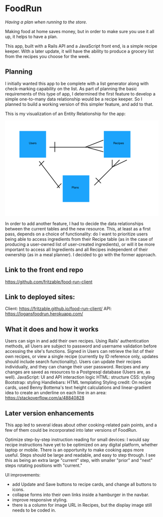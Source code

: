 # FoodRun

*Having a plan when running to the store.*

Making food at home saves money, but in order to make sure you use it all up, it
helps to have a plan.

This app, built with a Rails API and a JavaScript front end, is a simple recipe
keeper. With a later update, it will have the ability to produce a grocery list
from the recipes you choose for the week.

## Planning

I initially wanted this app to be complete with a list generator along with check-marking capability on the list. As part of planning the basic requirements of this type of app, I determined the first feature to develop a simple one-to-many data relationship would be a recipe keeper. So I planned to build a working version of this simpler feature, and add to that.

This is my visualization of an Entity Relationship for the app:

![ERD](./ERDversionOne.png)

In order to add another feature, I had to decide the data relationships between the current tables and the new resource. This, at least as a first pass, depends on a choice of functionality: do I want to prioritize users being able to access ingredients from their Recipe table (as in the case of producing a user-owned list of user-created ingredients), or will it be more important to access all Ingredients and all Recipes independent of their ownership (as in a meal planner).
I decided to go with the former approach.

## Link to the front end repo

https://github.com/fritzable/food-run-client

## Link to deployed sites:

Client: https://fritzable.github.io/food-run-client/
API: https://logansfoodrun.herokuapp.com/

## What it does and how it works

Users can sign in and add their own recipes.
Using Rails' authentication methods, all Users are subject to password and username validation before accessing the site's functions.
Signed in Users can retrieve the list of their own recipes, or view a single recipe (currently by ID reference only, updates should include search functionality). Users can update their recipes individually, and they can change their user password.
Recipes and any changes are saved as resources to a Postgresql database (Users are, as well).
JavaScript: UI and API interaction logic
HTML: structure
CSS: styling
Bootstrap: styling
Handlebars: HTML templating
Styling credit: On recipe cards, used Benny Bottema's text height calculations and linear-gradient idea to create an underline on each line in an area: https://stackoverflow.com/a/48840828

## Later version enhancements

This app led to several ideas about other cooking-related pain points, and a few of them could be incorporated into later versions of FoodRun.

Optimize step-by-step instruction reading for small devices:
I would say recipe instructions have yet to be optimized on any digital platform, whether laptop or mobile. There is an opportunity to make cooking apps more useful. Steps should be large and readable, and easy to step through. I see this as being an extra large "current" step, with smaller "prior" and "next" steps rotating positions with "current."

UI improvements:
- add Update and Save buttons to recipe cards, and change all buttons to icons.
- collapse forms into their own links inside a hamburger in the navbar.
- improve responsive styling.
- there is a column for image URL in Recipes, but the display image still needs to be coded in.
<!--
# Getting Started

Most importantly, remember to **go slowly and be methodical**. That means you
should be testing your changes in-browser as you write each line or so of code.
Always be commiting. Deploy early and often.

Here's a rough sketch of what you should do and in what order:

### Planning
1.  [x] Review [full-stack-project-practice](https://git.generalassemb.ly/ga-wdi-boston/full-stack-project-practice)
1.  [x] Review [full-stack-project-modeling-lab](https://git.generalassemb.ly/ga-wdi-boston/full-stack-project-modeling-lab)
1.  [x] Create User Stories
1.  [x] Create Wire Frames
1.  [x] Create ERD

### Set Up

API

1.  [x] [Download Rails API Template](https://git.generalassemb.ly/ga-wdi-boston/rails-api-template)
1.  [x] Create a Github Repository
1.  [x] [Deploy to Heroku](https://git.generalassemb.ly/ga-wdi-boston/rails-heroku-setup-guide)

Client

1.  [x] [Download Browser Template](https://git.generalassemb.ly/ga-wdi-boston/browser-template)
1.  [x] Create a Github Repository
1.  [x] [Deploy to Github Pages](https://git.generalassemb.ly/ga-wdi-boston/gh-pages-deployment-guide)

### API
1.  [R] Review [rails-api-one-to-many](https://git.generalassemb.ly/ga-wdi-boston/rails-api-one-to-many) or [rails-api-many-to-many](https://git.generalassemb.ly/ga-wdi-boston/rails-api-many-to-many)
1.  [R] Scaffold your resource
1.  [R] Test your resource's end points with curl scripts
1.  [R] Update resource controller to inherit from Protected or OpenRead controller
1.  [R] Test your resource's end points with curl scripts
1.  [R] Add the relationship to a User
1.  [R] Add User ownership to resource controller (current_user)

### Client
1.  [x] Review [api-token-auth](https://git.generalassemb.ly/ga-wdi-boston/api-token-auth)
1.  [x] Sign Up (curl then web app)
1.  [x] Sign In (curl then web app)
1.  [x] Change Password (curl then web app)
1.  [x] Sign Out (curl then web page)
1.  [x] All API calls have success or failure messages
1.  [x] Review [query-ajax-post](https://github.com/ga-wdi-boston/jquery-ajax-post)
1.  [x] Create resource (curl then web app)
1.  [x] Get all of their owned resources (curl then web app)
1.  [x] Delete single resource (curl then web app)
1.  [x] Update single resource (curl then web app)

### Final Touches
1.  [x] Review Handlebars
1.  [x] Handlebars template for displaying recipes
1.  [x] Model styles for navbar and footer
1.  [o] Add classes and styles to achieve model
1.  [o] Add Edit button to template
1.  [o] Change template buttons to icons: trash, pencil, plus
2.  [x] Troubleshoot/Debug
3.  [x] Style -->
